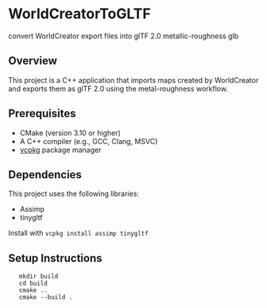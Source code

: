 # WorldCreatorToGLTF
convert WorldCreator export files into glTF 2.0 metallic-roughness glb

## Overview
This project is a C++ application that imports maps created by WorldCreator and exports them as glTF 2.0 using the metal-roughness workflow.

## Prerequisites
- CMake (version 3.10 or higher)
- A C++ compiler (e.g., GCC, Clang, MSVC)
- [vcpkg](https://github.com/microsoft/vcpkg) package manager

## Dependencies
This project uses the following libraries:
- Assimp
- tinygltf

Install with ``vcpkg install assimp tinygltf``

## Setup Instructions

```
   mkdir build
   cd build
   cmake ..
   cmake --build .
```

   